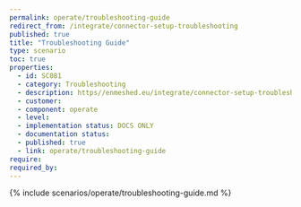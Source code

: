 ```yaml
---
permalink: operate/troubleshooting-guide
redirect_from: /integrate/connector-setup-troubleshooting
published: true
title: "Troubleshooting Guide"
type: scenario
toc: true
properties:
  - id: SC081
  - category: Troubleshooting
  - description: https//enmeshed.eu/integrate/connector-setup-troubleshooting
  - customer:
  - component: operate
  - level:
  - implementation status: DOCS ONLY
  - documentation status:
  - published: true
  - link: operate/troubleshooting-guide
require:
required_by:
---
```


{% include scenarios/operate/troubleshooting-guide.md %}
